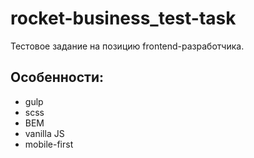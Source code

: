 # rocket-business_test-task

Тестовое задание на позицию frontend-разработчика. 

## Особенности:
* gulp
* scss
* BEM
* vanilla JS
* mobile-first


